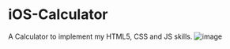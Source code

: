 ﻿# iOS-Calculator
A Calculator to implement my HTML5, CSS and JS skills.
![image](https://user-images.githubusercontent.com/49340667/115710970-9841cf80-a390-11eb-9e7f-8067bcf74a3e.png)
